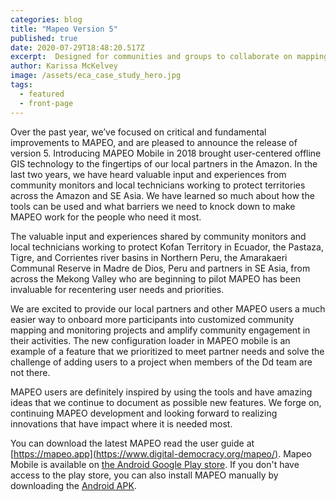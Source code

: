 ```yaml
---
categories: blog
title: "Mapeo Version 5"
published: true
date: 2020-07-29T18:48:20.517Z
excerpt:  Designed for communities and groups to collaborate on mapping, monitoring, and documentation projects, MAPEO works entirely offline and communities retain control of their information.
author: Karissa McKelvey
image: /assets/eca_case_study_hero.jpg
tags:
  - featured
  - front-page
---
```



Over the past year, we’ve focused on critical and fundamental improvements to
MAPEO, and are pleased to announce the release of version 5. Introducing MAPEO
Mobile in 2018 brought user-centered offline GIS technology to the fingertips
of our local partners in the Amazon. In the last two years, we have heard
valuable input and experiences from community monitors and local technicians
working to protect territories across the Amazon and SE Asia. We have learned
so much about how the tools can be used and what barriers we need to knock down
to make MAPEO work for the people who need it most.  

The valuable input and experiences shared by community monitors and local
technicians working to protect Kofan Territory in Ecuador, the Pastaza, Tigre,
and Corrientes river basins in Northern Peru, the Amarakaeri Communal Reserve
in Madre de Dios, Peru and partners in SE Asia, from across the Mekong Valley
who are beginning to pilot MAPEO has been invaluable for recentering user needs
and priorities. 

We are excited to provide our local partners and other MAPEO users a much
easier way to onboard more participants into customized community mapping and
monitoring projects and amplify community engagement in their activities. The
new configuration loader in MAPEO mobile is an example of a feature that we
prioritized to meet partner needs and solve the challenge of adding users to
a project when members of the Dd team are not there.

MAPEO users are definitely inspired by using the tools and have amazing ideas
that we continue to document as possible new features. We forge on, continuing
MAPEO development and looking forward to realizing innovations that have impact
where it is needed most. 

You can download the latest MAPEO read the user guide at
[https://mapeo.app](https://www.digital-democracy.org/mapeo/). Mapeo Mobile is
available on [the Android Google Play
store](https://play.google.com/store/apps/details?id=com.mapeo&hl=en_US). If
you don't have access to the play store, you can also install MAPEO manually by
downloading the [Android
APK](https://www.digital-democracy.org/mapeo/latest/android).
